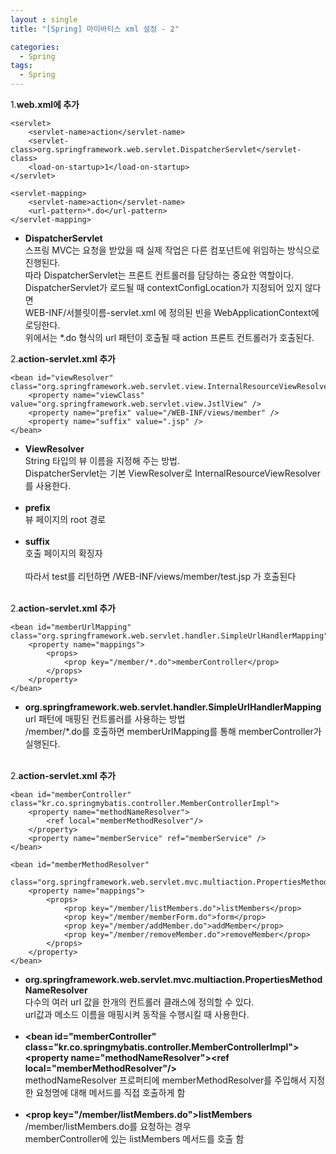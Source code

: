```yaml
---
layout : single
title: "[Spring] 마이바티스 xml 설정 - 2"

categories:
  - Spring
tags:
  - Spring
---
```



1.**web.xml에 추가**

~~~
<servlet>
	<servlet-name>action</servlet-name>
	<servlet-class>org.springframework.web.servlet.DispatcherServlet</servlet-class>
	<load-on-startup>1</load-on-startup>
</servlet>
		
<servlet-mapping>
	<servlet-name>action</servlet-name>
	<url-pattern>*.do</url-pattern>
</servlet-mapping>
~~~

- **DispatcherServlet**<br>스프링 MVC는 요청을 받았을 때 실제 작업은 다른 컴포넌트에 위임하는 방식으로 진행된다.<br>따라 DispatcherServlet는 프론트 컨트롤러를 담당하는 중요한 역할이다.<br>DispatcherServlet가 로드될 때 contextConfigLocation가 지정되어 있지 않다면<br>WEB-INF/서블릿이름-servlet.xml 에 정의된 빈을 WebApplicationContext에 로딩한다.<br>위에서는 *.do 형식의 url 패턴이 호출될 때 action 프론트 컨트롤러가 호출된다.<br>

2.**action-servlet.xml 추가**

~~~
<bean id="viewResolver" class="org.springframework.web.servlet.view.InternalResourceViewResolver">
	<property name="viewClass" value="org.springframework.web.servlet.view.JstlView" />
	<property name="prefix" value="/WEB-INF/views/member" />
	<property name="suffix" value=".jsp" />
</bean>
~~~

- **ViewResolver**<br>String 타입의 뷰 이름을 지정해 주는 방법.<br>DispatcherServlet는 기본 ViewResolver로 InternalResourceViewResolver를 사용한다.<br><br>
- **prefix**<br>뷰 페이지의 root 경로<br><br>
- **suffix**<br>호출 페이지의 확징자<br><br>따라서 test를 리턴하면 
/WEB-INF/views/member/test.jsp 가 호출된다<br><br>

2.**action-servlet.xml 추가**

~~~
<bean id="memberUrlMapping" class="org.springframework.web.servlet.handler.SimpleUrlHandlerMapping">
	<property name="mappings">
		<props>
			<prop key="/member/*.do">memberController</prop>
		</props>
	</property>
</bean>
~~~

- **org.springframework.web.servlet.handler.SimpleUrlHandlerMapping**<br>url 패턴에 매핑된 컨트롤러를 사용하는 방법<br>/member/*.do를 호출하면 memberUrlMapping를 통해 memberController가 실행된다.<br><br>

2.**action-servlet.xml 추가**

~~~
<bean id="memberController" class="kr.co.springmybatis.controller.MemberControllerImpl">
	<property name="methodNameResolver">
		<ref local="memberMethodResolver"/>
	</property>
	<property name="memberService" ref="memberService" />
</bean>
	
<bean id="memberMethodResolver" 
		class="org.springframework.web.servlet.mvc.multiaction.PropertiesMethodNameResolver">
	<property name="mappings">
		<props>
			<prop key="/member/listMembers.do">listMembers</prop>
			<prop key="/member/memberForm.do">form</prop> 
			<prop key="/member/addMember.do">addMember</prop>
			<prop key="/member/removeMember.do">removeMember</prop>
		</props>
	</property>
</bean>
~~~

- **org.springframework.web.servlet.mvc.multiaction.PropertiesMethodNameResolver**<br>다수의 여러 url 값을 한개의 컨트롤러 클래스에 정의할 수 있다.<br>url값과 메소드 이름을 매핑시켜 동작을 수행시킬 때 사용한다.<br><br>
- **\<bean id="memberController" class="kr.co.springmybatis.controller.MemberControllerImpl">\<property name="methodNameResolver">\<ref local="memberMethodResolver"/>**<br>methodNameResolver 프로퍼티에 memberMethodResolver를 주입해서 지정한 요청명에 대해 메서드를 직접 호출하게 함<br><br>
- **\<prop key="/member/listMembers.do">listMembers</prop>**<br>/member/listMembers.do를 요청하는 경우 <br>memberController에 있는 listMembers 메서드를 호출 함<br><br>
